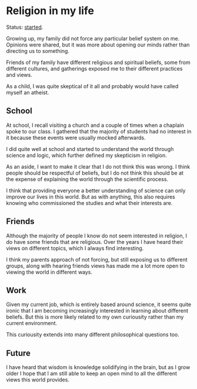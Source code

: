 # Religion in my life

Status: [started](../status/).

Growing up, my family did not force any particular belief system on me.
Opinions were shared, but it was more about opening our minds rather
than directing us to something.

Friends of my family have different religious and spiritual beliefs,
some from different cultures, and gatherings exposed me to their
different practices and views.

As a child, I was quite skeptical of it all and probably would have
called myself an atheist.


## School

At school, I recall visiting a church and a couple of times when a
chaplain spoke to our class.
I gathered that the majority of students had no interest in it because
these events were usually mocked afterwards.

I did quite well at school and started to understand the world through
science and logic, which further defined my skepticism in religion.

As an aside, I want to make it clear that I do not think this was wrong.
I think people should be respectful of beliefs, but I do not think this
should be at the expense of explaining the world through the scientific
process.

I think that providing everyone a better understanding of science can
only improve our lives in this world.
But as with anything, this also requires knowing who commissioned the
studies and what their interests are.


## Friends

Although the majority of people I know do not seem interested in
religion, I do have some friends that are religious.
Over the years I have heard their views on different topics, which I
always find interesting.

I think my parents approach of not forcing, but still exposing us to
different groups, along with hearing friends views has made me a lot
more open to viewing the world in different ways.


## Work

Given my current job, which is entirely based around science, it seems
quite ironic that I am becoming increasingly interested in learning
about different beliefs.
But this is more likely related to my own curiousity rather than my
current environment.

This curiousity extends into many different philosophical questions too.


## Future

I have heard that wisdom is knowledge solidifying in the brain, but as I
grow older I hope that I am still able to keep an open mind to all the
different views this world provides.